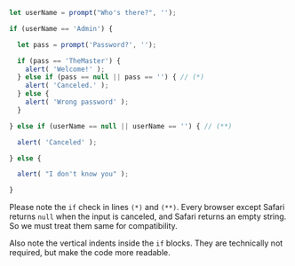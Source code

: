 

```js run demo
let userName = prompt("Who's there?", '');

if (userName == 'Admin') {

  let pass = prompt('Password?', '');

  if (pass == 'TheMaster') {
    alert( 'Welcome!' );
  } else if (pass == null || pass == '') { // (*)
    alert( 'Canceled.' );
  } else {
    alert( 'Wrong password' );
  }

} else if (userName == null || userName == '') { // (**)

  alert( 'Canceled' );

} else {

  alert( "I don't know you" );

}
```

Please note the `if` check in lines `(*)` and `(**)`. Every browser except Safari returns `null` when the input is canceled, and Safari returns an empty string. So we must treat them same for compatibility.

Also note the vertical indents inside the `if` blocks. They are technically not required, but make the code more readable.
